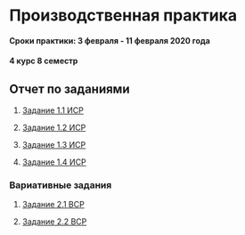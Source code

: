 # Производственная практика

#### Сроки практики: 3 февраля - 11 февраля 2020 года
#### 4 курс 8 семестр


## Отчет по заданиями

1) [Задание 1.1 ИСР](https://github.com/Kseniaveh/practic2020/blob/master/1.1.docx)  

2) [Задание 1.2 ИСР](https://github.com/Kseniaveh/practic2020/blob/master/1.2.docx)  

3) [Задание 1.3 ИСР](https://github.com/Kseniaveh/practic2020/blob/master/1.3.docx)

4) [Задание 1.4 ИСР](https://github.com/Kseniaveh/practic2020/blob/master/1.4.docx)



### Вариативные задания

1) [Задание 2.1 ВСР](https://github.com/Kseniaveh/practic2020/blob/master/2.1.docx)  

2) [Задание 2.2 ВСР](https://github.com/Kseniaveh/practic2020/blob/master/2.2.docx)  

